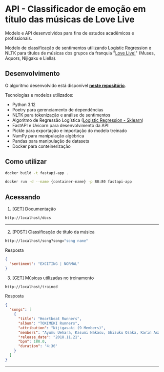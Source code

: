 # API - Classificador de emoção em título das músicas de Love Live

Modelo e API desenvolvidos para fins de estudos acadêmicos e profissionais.

Modelo de classificação de sentimentos utilizando Logistic Regression e NLTK para títulos de músicas dos grupos da franquia "[Love Live!](https://pt.wikipedia.org/wiki/Love_Live!)" (Muses, Aquors, Nijigaku e Liella).

## Desenvolvimento

O algoritmo desenvolvido está disponível [**neste repositório**](https://github.com/feliperfdev/AI-ML-Studies/tree/main/day_05).

Tecnologias e modelos utilizados:

- Python 3.12
- Poetry para gerenciamento de dependências
- NLTK para tokenização e análise de sentimentos
- Algoritmo de Regressão Logística ([Logistic Regression - Sklearn](https://scikit-learn.org/stable/modules/generated/sklearn.linear_model.LogisticRegression.html))
- FastAPI e Uvicorn para desenvolvimento da API
- Pickle para exportação e importação do modelo treinado
- NumPy para manipulação algébrica
- Pandas para manipulação de datasets
- Docker para conteinerização

## Como utilizar

```sh
docker build -t fastapi-app .
```

```sh
docker run -d --name {container-name} -p 80:80 fastapi-app
```

## Acessando

1. [GET] Documentação

```sh
http://localhost/docs
```

---

2. [POST] Classificação de título da música

```sh
http://localhost/song?song="song name"
```

Resposta

```json
{
  "sentiment": "EXCITING | NORMAL"
}
```

3. [GET] Músicas utilizadas no treinamento

```sh
http://localhost/trained
```

Resposta

```json
{
  "songs": [
    {
      "title": "Heartbeat Runners",
      "album": "TOKIMEKI Runners",
      "attribution": "Nijigasaki (9 Members)",
      "members": "Ayumu Uehara, Kasumi Nakasu, Shizuku Osaka, Karin Asaka, Ai Miyashita, Kanata Konoe, Setsuna Yuki, Emma Verde, Rina Tennoji",
      "release_date": "2018.11.21",
      "bpm": 180.0,
      "duration": "4:36"
    }
  ]
}
```

---
